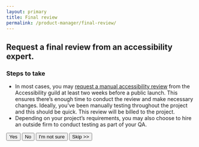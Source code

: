 ```yaml
---
layout: primary
title: Final review
permalink: /product-manager/final-review/
---
```


## Request a final review from an accessibility expert.

### Steps to take
- In most cases, you may [request a manual accessibility review](https://github.com/18F/Accessibility_Reviews) from the Accessibility guild at least two weeks before a public launch. This ensures there’s enough time to conduct the review and make necessary changes. Ideally, you’ve been manually testing throughout the project and this should be quick. This review will be billed to the project.
- Depending on your project’s requirements, you may also choose to hire an outside firm to conduct testing as part of your QA.

<button>
  <i class="fa fa-check" aria-hidden="true"></i>
  Yes
</button>
<button class="usa-button-secondary">
  <i class="fa fa-times" aria-hidden="true"></i>
  No
</button>
<button class="usa-button button-question">
  <i class="fa fa-question" aria-hidden="true"></i>
  I'm not sure
</button>
<button class="usa-button-outline button-skip" type="button">Skip >></button>

